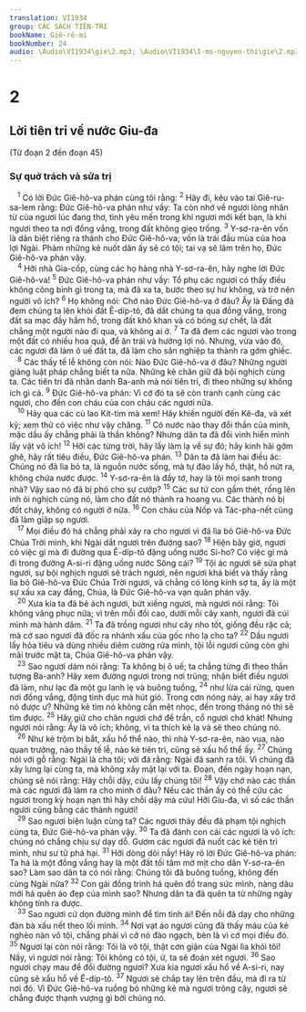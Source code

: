 ```yaml
---
translation: VI1934
group: CÁC SÁCH TIÊN-TRI
bookName: Giê-rê-mi 
bookNumber: 24
audio: \Audio\VI1934\gie\2.mp3; \Audio\VI1934\1-ms-nguyen-thi\gie\2.mp3
---
```


<div class="title"><h1>2</h1><h2>Lời tiên tri về nước Giu-đa</h2><p>(Từ đoạn 2 đến đoạn 45)</p><h3>Sự quở trách và sửa trị</h3></div>
<span class="verse gie_2_1"> <sup>1</sup> Có lời Đức Giê-hô-va phán cùng tôi rằng: </span>
<span class="verse gie_2_2"><sup>2</sup> Hãy đi, kêu vào tai Giê-ru-sa-lem rằng: Đức Giê-hô-va phán như vầy: Ta còn nhớ về ngươi lòng nhân từ của ngươi lúc đang thơ, tình yêu mến trong khi ngươi mới kết bạn, là khi ngươi theo ta nơi đồng vắng, trong đất không gieo trồng. </span>
<span class="verse gie_2_3"><sup>3</sup> Y-sơ-ra-ên vốn là dân biệt riêng ra thánh cho Đức Giê-hô-va; vốn là trái đầu mùa của hoa lợi Ngài. Phàm những kẻ nuốt dân ấy sẽ có tội; tai vạ sẽ lâm trên họ, Đức Giê-hô-va phán vậy. <br/></span>
<span class="verse gie_2_4"> <sup>4</sup> Hỡi nhà Gia-cốp, cùng các họ hàng nhà Y-sơ-ra-ên, hãy nghe lời Đức Giê-hô-va! </span>
<span class="verse gie_2_5"><sup>5</sup> Đức Giê-hô-va phán như vầy: Tổ phụ các ngươi có thấy điều không công bình gì trong ta, mà đã xa ta, bước theo sự hư không, và trở nên người vô ích? </span>
<span class="verse gie_2_6"><sup>6</sup> Họ không nói: Chớ nào Đức Giê-hô-va ở đâu? Ấy là Đấng đã đem chúng ta lên khỏi đất Ê-díp-tô, đã dắt chúng ta qua đồng vắng, trong đất sa mạc đầy hầm hố, trong đất khô khan và có bóng sự chết, là đất chẳng một người nào đi qua, và không ai ở. </span>
<span class="verse gie_2_7"><sup>7</sup> Ta đã đem các ngươi vào trong một đất có nhiều hoa quả, để ăn trái và hưởng lợi nó. Nhưng, vừa vào đó, các ngươi đã làm ô uế đất ta, đã làm cho sản nghiệp ta thành ra gớm ghiếc. <br/></span>
<span class="verse gie_2_8"> <sup>8</sup> Các thầy tế lễ không còn nói: Nào Đức Giê-hô-va ở đâu? Những người giảng luật pháp chẳng biết ta nữa. Những kẻ chăn giữ đã bội nghịch cùng ta. Các tiên tri đã nhân danh Ba-anh mà nói tiên tri, đi theo những sự không ích gì cả. </span>
<span class="verse gie_2_9"><sup>9</sup> Đức Giê-hô-va phán: Vì cớ đó ta sẽ còn tranh cạnh cùng các ngươi, cho đến con cháu của con cháu các ngươi nữa. <br/></span>
<span class="verse gie_2_10"> <sup>10</sup> Hãy qua các cù lao Kít-tim mà xem! Hãy khiến người đến Kê-đa, và xét kỹ; xem thử có việc như vậy chăng. </span>
<span class="verse gie_2_11"><sup>11</sup> Có nước nào thay đổi thần của mình, mặc dầu ấy chẳng phải là thần không? Nhưng dân ta đã đổi vinh hiển mình lấy vật vô ích! </span>
<span class="verse gie_2_12"><sup>12</sup> Hỡi các từng trời, hãy lấy làm lạ về sự đó; hãy kinh hãi gớm ghê, hãy rất tiêu điều, Đức Giê-hô-va phán. </span>
<span class="verse gie_2_13"><sup>13</sup> Dân ta đã làm hai điều ác: Chúng nó đã lìa bỏ ta, là nguồn nước sống, mà tự đào lấy hồ, thật, hồ nứt ra, không chứa nước được. </span>
<span class="verse gie_2_14"><sup>14</sup> Y-sơ-ra-ên là đầy tớ, hay là tôi mọi sanh trong nhà? Vậy sao nó đã bị phó cho sự cướp? </span>
<span class="verse gie_2_15"><sup>15</sup> Các sư tử con gầm thét, rống lên inh ỏi nghịch cùng nó, làm cho đất nó thành ra hoang vu. Các thành nó bị đốt cháy, không có người ở nữa. </span>
<span class="verse gie_2_16"><sup>16</sup> Con cháu của Nốp và Tác-pha-nết cũng đã làm giập sọ ngươi. <br/></span>
<span class="verse gie_2_17"> <sup>17</sup> Mọi điều đó há chẳng phải xảy ra cho ngươi vì đã lìa bỏ Giê-hô-va Đức Chúa Trời mình, khi Ngài dắt ngươi trên đường sao? </span>
<span class="verse gie_2_18"><sup>18</sup> Hiện bây giờ, ngươi có việc gì mà đi đường qua Ê-díp-tô đặng uống nước Si-ho? Có việc gì mà đi trong đường A-si-ri đặng uống nước Sông cái? </span>
<span class="verse gie_2_19"><sup>19</sup> Tội ác ngươi sẽ sửa phạt ngươi, sự bội nghịch ngươi sẽ trách ngươi, nên ngươi khá biết và thấy rằng lìa bỏ Giê-hô-va Đức Chúa Trời ngươi, và chẳng có lòng kính sợ ta, ấy là một sự xấu xa cay đắng, Chúa, là Đức Giê-hô-va vạn quân phán vậy. <br/></span>
<span class="verse gie_2_20"> <sup>20</sup> Xưa kia ta đã bẻ ách ngươi, bứt xiềng ngươi, mà ngươi nói rằng: Tôi không vâng phục nữa; vì trên mỗi đồi cao, dưới mỗi cây xanh, ngươi đã cúi mình mà hành dâm. </span>
<span class="verse gie_2_21"><sup>21</sup> Ta đã trồng ngươi như cây nho tốt, giống đều rặc cả; mà cớ sao ngươi đã đốc ra nhánh xấu của gốc nho lạ cho ta? </span>
<span class="verse gie_2_22"><sup>22</sup> Dầu ngươi lấy hỏa tiêu và dùng nhiều diêm cường rửa mình, tội lỗi ngươi cũng còn ghi mãi trước mặt ta, Chúa Giê-hô-va phán vậy. <br/></span>
<span class="verse gie_2_23"> <sup>23</sup> Sao ngươi dám nói rằng: Ta không bị ô uế; ta chẳng từng đi theo thần tượng Ba-anh? Hãy xem đường ngươi trong nơi trũng; nhận biết điều ngươi đã làm, như lạc đà một gu lanh lẹ và buông tuồng, </span>
<span class="verse gie_2_24"><sup>24</sup> như lừa cái rừng, quen nơi đồng vắng, động tình dục mà hút gió. Trong cơn nóng nảy, ai hay xây trở nó được ư? Những kẻ tìm nó không cần mệt nhọc, đến trong tháng nó thì sẽ tìm được. </span>
<span class="verse gie_2_25"><sup>25</sup> Hãy giữ cho chân ngươi chớ để trần, cổ ngươi chớ khát! Nhưng ngươi nói rằng: Ấy là vô ích; không, vì ta thích kẻ lạ và sẽ theo chúng nó. <br/></span>
<span class="verse gie_2_26"> <sup>26</sup> Như kẻ trộm bị bắt, xấu hổ thể nào, thì nhà Y-sơ-ra-ên, nào vua, nào quan trưởng, nào thầy tế lễ, nào kẻ tiên tri, cũng sẽ xấu hổ thể ấy. </span>
<span class="verse gie_2_27"><sup>27</sup> Chúng nói với gỗ rằng: Ngài là cha tôi; với đá rằng: Ngài đã sanh ra tôi. Vì chúng đã xây lưng lại cùng ta, mà không xây mặt lại với ta. Đoạn, đến ngày hoạn nạn, chúng sẽ nói rằng: Hãy chỗi dậy, cứu lấy chúng tôi! </span>
<span class="verse gie_2_28"><sup>28</sup> Vậy chớ nào các thần mà các ngươi đã làm ra cho mình ở đâu? Nếu các thần ấy có thể cứu các ngươi trong kỳ hoạn nạn thì hãy chỗi dậy mà cứu! Hỡi Giu-đa, vì số các thần ngươi cũng bằng các thành ngươi! <br/></span>
<span class="verse gie_2_29"> <sup>29</sup> Sao ngươi biện luận cùng ta? Các ngươi thảy đều đã phạm tội nghịch cùng ta, Đức Giê-hô-va phán vậy. </span>
<span class="verse gie_2_30"><sup>30</sup> Ta đã đánh con cái các ngươi là vô ích: chúng nó chẳng chịu sự dạy dỗ. Gươm các ngươi đã nuốt các kẻ tiên tri mình, như sư tử phá hại. </span>
<span class="verse gie_2_31"><sup>31</sup> Hỡi dòng dõi nầy! Hãy rõ lời Đức Giê-hô-va phán: Ta há là một đồng vắng hay là một đất tối tăm mờ mịt cho dân Y-sơ-ra-ên sao? Làm sao dân ta có nói rằng: Chúng tôi đã buông tuồng, không đến cùng Ngài nữa? </span>
<span class="verse gie_2_32"><sup>32</sup> Con gái đồng trinh há quên đồ trang sức mình, nàng dâu mới há quên áo đẹp của mình sao? Nhưng dân ta đã quên ta từ những ngày không tính ra được. <br/></span>
<span class="verse gie_2_33"> <sup>33</sup> Sao ngươi cứ dọn đường mình để tìm tình ái! Đến nỗi đã dạy cho những đàn bà xấu nết theo lối mình. </span>
<span class="verse gie_2_34"><sup>34</sup> Nơi vạt áo ngươi cũng đã thấy máu của kẻ nghèo nàn vô tội, chẳng phải vì cớ nó đào ngạch, bèn là vì cớ mọi điều đó. </span>
<span class="verse gie_2_35"><sup>35</sup> Ngươi lại còn nói rằng: Tôi là vô tội, thật cơn giận của Ngài lìa khỏi tôi! Nầy, vì ngươi nói rằng: Tôi không có tội, ừ, ta sẽ đoán xét ngươi. </span>
<span class="verse gie_2_36"><sup>36</sup> Sao ngươi chạy mau để đổi đường ngươi? Xưa kia ngươi xấu hổ về A-si-ri, nay cũng sẽ xấu hổ về Ê-díp-tô. </span>
<span class="verse gie_2_37"><sup>37</sup> Ngươi sẽ chắp tay lên trên đầu, mà đi ra từ nơi đó. Vì Đức Giê-hô-va ruồng bỏ những kẻ mà ngươi trông cậy, ngươi sẽ chẳng được thạnh vượng gì bởi chúng nó. <br/></span>
